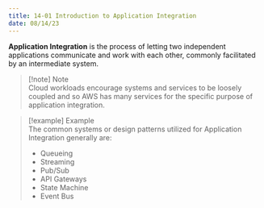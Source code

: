 ```yaml
---
title: 14-01 Introduction to Application Integration
date: 08/14/23
---
```


**Application Integration** is the process of letting two independent applications communicate and work with each other, commonly facilitated by an intermediate system.

 > 
 > \[!note\] Note  
 > Cloud workloads encourage systems and services to be loosely coupled and so AWS has many services for the specific purpose of application integration.

 > 
 > \[!example\] Example  
 > The common systems or design patterns utilized for Application Integration generally are:
 > 
 > * Queueing
 > * Streaming
 > * Pub/Sub
 > * API Gateways
 > * State Machine
 > * Event Bus
